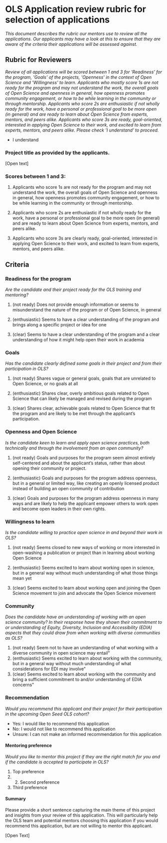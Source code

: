 # OLS Application review rubric for selection of applications

*This document describes the rubric our mentors use to review all the applications. Our applicants may have a look at this to ensure that they are aware of the criteria their applications will be assessed against.*

## Rubric for Reviewers

*Review of all applications will be scored between 1 and 3 for 'Readiness' for the program, 'Goals' of the projects, 'Openness' in the context of Open Science and 'Willingness'  to learn. Applicants who mostly score 1s are not ready for the program and may not understand the work, the overall goals of Open Science and openness in general, how openness promotes community engagement, or how to be while learning in the community or through mentorship. Applicants who score 2s are enthusiastic if not wholly ready for the work, have a personal or professional goal to be more open (in general) and are ready to learn about Open Science from experts, mentors, and peers alike. Applicants who score 3s are ready, goal-oriented, interested in applying Open Science to their work, and excited to learn from experts, mentors, and peers alike. Please check 'I understand' to proceed.*
* I understand

### Project title as provided by the applicants.
[Open text]

### Scores between 1 and 3:

1.  Applicants who score 1s are not ready for the program and may not understand the work, the overall goals of Open Science and openness in general, how openness promotes community engagement, or how to be while learning in the community or through mentorship.
    
2.  Applicants who score 2s are enthusiastic if not wholly ready for the work, have a personal or professional goal to be more open (in general) and are ready to learn about Open Science from experts, mentors, and peers alike.
    
3.  Applicants who score 3s are clearly ready, goal-oriented, interested in applying Open Science to their work, and excited to learn from experts, mentors, and peers alike.
    

## Criteria

### Readiness for the program

*Are the candidate and their project ready for the OLS training and mentoring?*

1.  (not ready) Does not provide enough information or seems to misunderstand the nature of the program or of Open Science, in general
    
2.  (enthusiastic) Seems to have a clear understanding of the program and brings along a specific project or idea for one
    
3.  (clear) Seems to have a clear understanding of the program and a clear understanding of how it might help open their work in academia

### Goals

*Has the candidate clearly defined some goals in their project and from their participation in OLS?*

1.  (not ready) Shares vague or general goals, goals that are unrelated to Open Science, or no goals at all
    
2.  (enthusiastic) Shares clear, overly ambitious goals related to Open Science that can likely be managed and revised during the program
    
3.  (clear) Shares clear, achievable goals related to Open Science that fit the program and are likely to be met through the applicant’s participation.

### Openness and Open Science

*Is the candidate keen to learn and apply open science practices, both technically and through the involvement from an open community?*

1.  (not ready) Goals and purposes for the program seem almost entirely self-centered and about the applicant’s status, rather than about opening their community or project.
    
2.  (enthusiastic) Goals and purposes for the program address openness, but in a general or limited way, like creating an openly licensed product instead of building an open community of contribution
    
3.  (clear) Goals and purposes for the program address openness in many ways and are likely to help the applicant empower others to work open and become open leaders in their own rights.
    
### Willingness to learn

*Is the candidate willing to practice open science in and beyond their work in OLS?*

1.  (not ready) Seems closed to new ways of working or more interested in open-washing a publication or project than in learning about working Open Science
    
2.  (enthusiastic) Seems excited to learn about working open in science, but in a general way without much understanding of what those things mean yet
    
3.  (clear) Seems excited to learn about working open and joining the Open Science movement to join and advocate the Open Science movement

### Community

*Does the candidate have an understanding of working with an open science community? In their response have they shown their commitment to or understanding of Equity, Diversity, Inclusion and Accessibility (EDIA) aspects that they could draw from when working with diverse communities as OLS?*

1. (not ready) Seem not to have an understanding of what working with a diverse community in open science may entail"
2. (enthusiastic) Seems excited to learn about working with the community, but in a general way without much understanding of what considerations for EDI may involve"
3. (clear) Seems excited to learn about working with the community and bring a sufficient commitment to and/or understanding of EDIA concerns"

### Recommendation

*Would you recommend this applicant and their project for their participation in the upcoming Open Seed OLS cohort?*

* Yes: I would like to recommend this application
* No: I would not like to recommend this application
* Unsure: I can not make an informed recommendation for this application

#### Mentoring preference

*Would you like to mentor this project if they are the right match for you and if the candidate is accepted to participate in OLS?*
1. Top preference
2. 2. Second preference
3. Third preference

#### Summary

Please provide a short sentence capturing the main theme of this project and insights from your review of this application. This will particularly help the OLS team and potential mentors choosing this application if you would recommend this application, but are not willing to mentor this applicant.

[Open Text]
